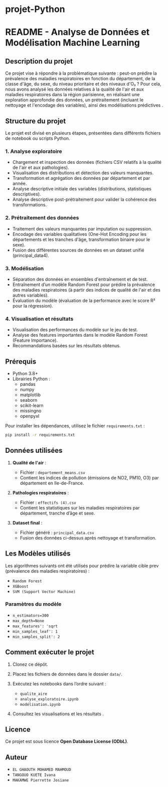 # projet-Python
# README - Analyse de Données et Modélisation Machine Learning

## Description du projet
Ce projet vise à répondre à la problématique suivante : peut-on prédire la prévalence des maladies respiratoires en fonction du département, de la classe d'âge, du sexe, du niveau prioritaire et des niveaux d'O₃ ? Pour cela, nous avons analysé les données relatives à la qualité de l'air et aux maladies respiratoires dans la région parisienne, en réalisant une exploration approfondie des données, un prétraitement (incluant le nettoyage et l'encodage des variables), ainsi des modélisations prédictives .

## Structure du projet
Le projet est divisé en plusieurs étapes, présentées dans différents fichiers de notebook ou scripts Python.

### 1. Analyse exploratoire 
- Chargement et inspection des données (fichiers CSV relatifs à la qualité de l'air et aux pathologies).
- Visualisation des distributions et détection des valeurs manquantes.
- Transformation et agrégation des données par département et par année.
- Analyse descriptive initiale des variables (distributions, statistiques descriptives).
- Analyse descriptive post-prétraitement pour valider la cohérence des transformations.

### 2. Prétraitement des données 
- Traitement des valeurs manquantes par imputation ou suppression.
- Encodage des variables qualitatives (One-Hot Encoding pour les départements et les tranches d'âge, transformation binaire pour le sexe).
- Fusion des différentes sources de données en un dataset unifié (principal_data4).

### 3. Modélisation 
- Séparation des données en ensembles d'entraînement et de test.
- Entraînement d’un modèle Random Forest pour prédire la prévalence des maladies respiratoires (à partir des indices de qualité de l'air et des autres variables).
- Évaluation du modèle (évaluation de la performance avec le score R² pour la régression).

### 4. Visualisation et résultats 
- Visualisation des performances du modèle sur le jeu de test.
- Analyse des features importantes dans le modèle Random Forest (Feature Importance).
- Recommandations basées sur les résultats obtenus.

## Prérequis
- Python 3.8+
- Librairies Python :
  - pandas
  - numpy
  - matplotlib
  - seaborn
  - scikit-learn
  - missingno
  - openpyxl

Pour installer les dépendances, utilisez le fichier `requirements.txt` :
```bash
pip install -r requirements.txt
```

## Données utilisées
1. **Qualité de l'air** :
   - Fichier : `departement_means.csv`
   - Contient les indices de pollution (émissions de NO2, PM10, O3) par département en Ile-de-France.

2. **Pathologies respiratoires** :
   - Fichier : `effectifs (4).csv`
   - Contient les statistiques sur les maladies respiratoires par département, tranche d’âge et sexe.

3. **Dataset final** :
   - Fichier généré : `principal_data.csv`
   - Fusion des données ci-dessus après nettoyage et transformation.

## Les Modèles utilisés
Les algorithmes suivants ont été utilisés pour prédire la variable cible prev (prévalence des maladies respiratoires) :
- `Random Forest`
- `XGBoost`
- `SVM (Support Vector Machine)`

### Paramètres du modèle
- `n_estimators=300`
- `max_depth=None`
- `max_features': 'sqrt`
- `min_samples_leaf': 1`
- `min_samples_split': 2`



## Comment exécuter le projet
1. Clonez ce dépôt.
2. Placez les fichiers de données dans le dossier `data/`.
3. Exécutez les notebooks dans l’ordre suivant :
   - `qualite_aire`
   - `analyse_exploratoire.ipynb`
   - `modélisation.ipynb`
   

4. Consultez les visualisations et les résultats .



## Licence
Ce projet est sous licence **Open Database License (ODbL)**.

## Auteur
- `EL GHAOUTH MOHAMED MAHMOUD`
- `TANGOUO KUETE Ivana`
- `MAKAMWE Pierrette Josiane`
